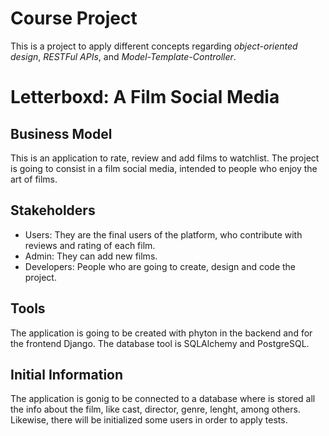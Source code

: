 # Course Project 

This is a project to apply different concepts regarding _object-oriented design_, _RESTFul APIs_, and _Model-Template-Controller_.

# Letterboxd: A Film Social Media

## Business Model

This is an application to rate, review and add films to watchlist. The project is going to consist in a film social media, intended to people who enjoy the art of films. 

## Stakeholders

  - Users: They are the final users of the platform, who contribute with reviews and rating of each film.
  - Admin: They can add new films.
  - Developers: People who are going to create, design and code the project.

## Tools 

The application is going to be created with phyton in the backend and for the frontend Django. The database tool is SQLAlchemy and PostgreSQL. 

## Initial Information

The application is gonig to be connected to a database where is stored all the info about the film, like cast, director, genre, lenght, among others. Likewise, there will be initialized some users in order to apply tests.
